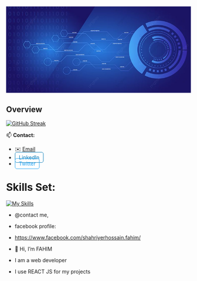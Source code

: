 ![Profile Banner](/images/webdev.jpg)

## Overview
[![GitHub Streak](https://github-readme-streak-stats.herokuapp.com?user=FAHIM-33&theme=nightfox&hide_border=true)](https://git.io/streak-stats)


📫 **Contact:**
- ✉️ [Email](mailto:youremail@example.com)
- <a href="https://www.linkedin.com/in/yourlinkedin" style="text-decoration: none; border: 1px solid #0077B5; color: #0077B5; padding: 5px 10px; border-radius: 5px;">LinkedIn</a>
- <a href="https://twitter.com/yourtwitter" style="text-decoration: none; border: 1px solid #1DA1F2; color: #1DA1F2; padding: 5px 10px; border-radius: 5px;">Twitter</a>

# Skills Set: 
[![My Skills](https://skillicons.dev/icons?i=js,react,html,css,firebase,mongodb,tailwind)](https://skillicons.dev)

- @contact me, 
- facebook profile:
- https://www.facebook.com/shahriyerhossain.fahim/



- 👋 Hi, I’m FAHIM
- I am a web developer
- I use REACT JS for my projects




